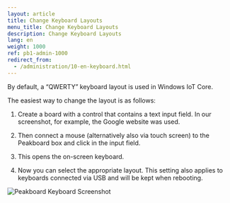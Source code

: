 ```yaml
---
layout: article
title: Change Keyboard Layouts
menu_title: Change Keyboard Layouts
description: Change Keyboard Layouts
lang: en
weight: 1000
ref: pb1-admin-1000
redirect_from:
  - /administration/10-en-keyboard.html
---
```


By default, a “QWERTY” keyboard layout is used in Windows IoT Core.

The easiest way to change the layout is as follows:

1. Create a board with a control that contains a text input field. In our screenshot, for example, the Google website was used.

2. Then connect a mouse (alternatively also via touch screen) to the Peakboard box and click in the input field.

3. This opens the on-screen keyboard.

5. Now you can select the appropriate layout. This setting also applies to keyboards connected via USB and will be kept when rebooting.

![Peakboard Keyboard Screenshot](/assets/images/admin/keyboard/peakboard-keyboard-screenshot.png)
